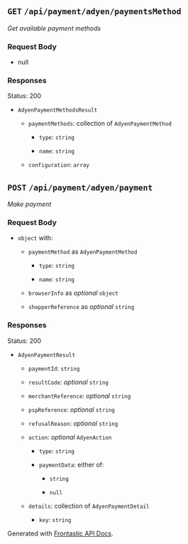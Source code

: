 # 

## `GET` `/api/payment/adyen/paymentsMethod`

*Get available payment methods*

### Request Body

* null

### Responses

Status: 200

* `AdyenPaymentMethodsResult`

  * `paymentMethods`: collection of `AdyenPaymentMethod`

    * `type`: `string`

    * `name`: `string`

  * `configuration`: `array`

## `POST` `/api/payment/adyen/payment`

*Make payment*

### Request Body

* `object` with:

  * `paymentMethod` as `AdyenPaymentMethod`

    * `type`: `string`

    * `name`: `string`

  * `browserInfo` as *optional* `object`

  * `shopperReference` as *optional* `string`

### Responses

Status: 200

* `AdyenPaymentResult`

  * `paymentId`: `string`

  * `resultCode`: *optional* `string`

  * `merchantReference`: *optional* `string`

  * `pspReference`: *optional* `string`

  * `refusalReason`: *optional* `string`

  * `action`: *optional* `AdyenAction`

    * `type`: `string`

    * `paymentData`: either of:

      * `string`

      * `null`

  * `details`: collection of `AdyenPaymentDetail`

    * `key`: `string`

Generated with [Frontastic API Docs](https://github.com/FrontasticGmbH/apidocs).
